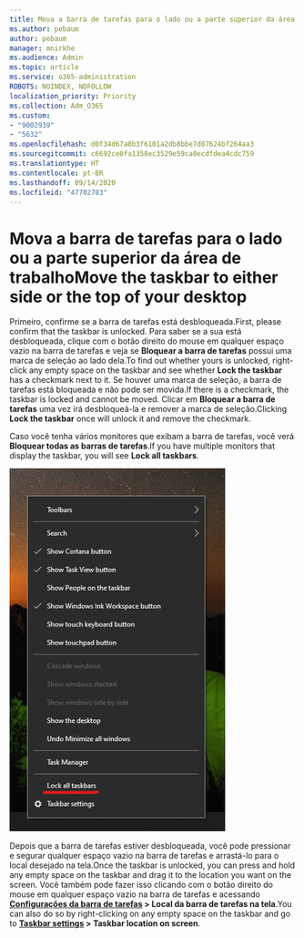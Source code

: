 ```yaml
---
title: Mova a barra de tarefas para o lado ou a parte superior da área de trabalho
ms.author: pebaum
author: pebaum
manager: mnirkhe
ms.audience: Admin
ms.topic: article
ms.service: o365-administration
ROBOTS: NOINDEX, NOFOLLOW
localization_priority: Priority
ms.collection: Adm_O365
ms.custom:
- "9002939"
- "5632"
ms.openlocfilehash: d0f34d67a8b3f6101a2db8bbe7d07624bf264aa3
ms.sourcegitcommit: c6692ce0fa1358ec3529e59ca0ecdfdea4cdc759
ms.translationtype: HT
ms.contentlocale: pt-BR
ms.lasthandoff: 09/14/2020
ms.locfileid: "47702783"
---
```

# <a name="move-the-taskbar-to-either-side-or-the-top-of-your-desktop"></a><span data-ttu-id="bec4f-102">Mova a barra de tarefas para o lado ou a parte superior da área de trabalho</span><span class="sxs-lookup"><span data-stu-id="bec4f-102">Move the taskbar to either side or the top of your desktop</span></span>

<span data-ttu-id="bec4f-103">Primeiro, confirme se a barra de tarefas está desbloqueada.</span><span class="sxs-lookup"><span data-stu-id="bec4f-103">First, please confirm that the taskbar is unlocked.</span></span> <span data-ttu-id="bec4f-104">Para saber se a sua está desbloqueada, clique com o botão direito do mouse em qualquer espaço vazio na barra de tarefas e veja se **Bloquear a barra de tarefas** possui uma marca de seleção ao lado dela.</span><span class="sxs-lookup"><span data-stu-id="bec4f-104">To find out whether yours is unlocked, right-click any empty space on the taskbar and see whether **Lock the taskbar** has a checkmark next to it.</span></span> <span data-ttu-id="bec4f-105">Se houver uma marca de seleção, a barra de tarefas está bloqueada e não pode ser movida.</span><span class="sxs-lookup"><span data-stu-id="bec4f-105">If there is a checkmark, the taskbar is locked and cannot be moved.</span></span> <span data-ttu-id="bec4f-106">Clicar em **Bloquear a barra de tarefas** uma vez irá desbloqueá-la e remover a marca de seleção.</span><span class="sxs-lookup"><span data-stu-id="bec4f-106">Clicking **Lock the taskbar** once will unlock it and remove the checkmark.</span></span>

<span data-ttu-id="bec4f-107">Caso você tenha vários monitores que exibam a barra de tarefas, você verá **Bloquear todas as barras de tarefas**.</span><span class="sxs-lookup"><span data-stu-id="bec4f-107">If you have multiple monitors that display the taskbar, you will see **Lock all taskbars**.</span></span>

![Bloqueie todas as barras de tarefas](media/lock-all-taskbars.png)

<span data-ttu-id="bec4f-109">Depois que a barra de tarefas estiver desbloqueada, você pode pressionar e segurar qualquer espaço vazio na barra de tarefas e arrastá-lo para o local desejado na tela.</span><span class="sxs-lookup"><span data-stu-id="bec4f-109">Once the taskbar is unlocked, you can press and hold any empty space on the taskbar and drag it to the location you want on the screen.</span></span> <span data-ttu-id="bec4f-110">Você também pode fazer isso clicando com o botão direito do mouse em qualquer espaço vazio na barra de tarefas e acessando **[Configurações da barra de tarefas](ms-settings:taskbar?activationSource=GetHelp) > Local da barra de tarefas na tela**.</span><span class="sxs-lookup"><span data-stu-id="bec4f-110">You can also do so by right-clicking on any empty space on the taskbar and go to **[Taskbar settings](ms-settings:taskbar?activationSource=GetHelp) > Taskbar location on screen**.</span></span>
